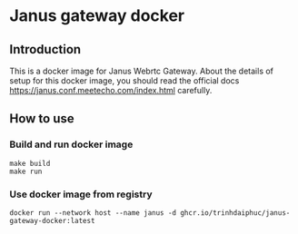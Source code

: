 # Janus gateway docker

## Introduction

This is a docker image for Janus Webrtc Gateway. About the details of setup for this docker image, you should read the
official docs https://janus.conf.meetecho.com/index.html carefully. 

## How to use

### Build and run docker image

```shell
make build
make run
```

### Use docker image from registry

```shell
docker run --network host --name janus -d ghcr.io/trinhdaiphuc/janus-gateway-docker:latest
```